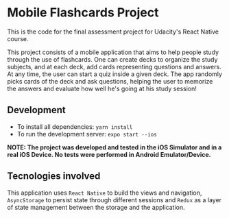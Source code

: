 # Mobile Flashcards Project

This is the code for the final assessment project for Udacity's React Native course.

This project consists of a mobile application that aims to help people study through the use of flashcards. One can create decks to organize the study subjects, and at each deck, add cards representing questions and answers.
At any time, the user can start a quiz inside a given deck. The app randomly picks cards of the deck and ask questions, helping the user to memorize the answers and evaluate how well he's going at his study session!

## Development

* To install all dependencies: `yarn install`
* To run the development server: `expo start --ios`

**NOTE: The project was developed and tested in the iOS Simulator and in a real iOS Device. No tests were performed in Android Emulator/Device.**

## Tecnologies involved

This application uses `React Native` to build the views and navigation, `AsyncStorage` to persist state through different sessions and `Redux` as a layer of state management between the storage and the application.
